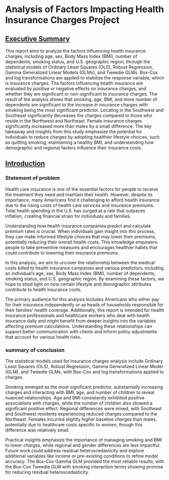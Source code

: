 # Analysis of Factors Impacting Health Insurance Charges Project
## <u>Executive Summary</u>
This report aims to analyze the factors influencing health insurance charges, including age, sex, Body Mass Index (BMI), number of dependents, smoking status, and U.S. geographic region, through the statistical models of Ordinary Least Squares (OLS), Robust Regression, Gamma Generalized Linear Models (GLMs), and Tweedie GLMs. Box-Cox and log transformations are applied to stabilize the response variable, which is insurance charges. The factors influencing health insurance are evaluated by positive or negative effects on insurance charges, and whether they are significant or non-significant to insurance charges. The result of the analysis shows that smoking, age, BMI, and more number of dependents are significant to the increase in insurance charges with smoking being the most significant predictor. Locating in the Southwest and Southeast significantly decreases the charges compared to those who reside in the Northwest and Northeast. Female insurance charges significantly increased more than males by a small difference. The key takeaway and insights from this study emphasize the potential for individuals to reduce charges by adopting healthier lifestyle choices, such as quitting smoking, maintaining a healthy BMI, and understanding how demographic and regional factors influence their insurance costs. 
  

## <u>Introduction</u>
### Statement of problem
Health care insurance is one of the essential factors for people to receive the treatment they need and maintain their health. However, despite its importance, many Americans find it challenging to afford health insurance due to the rising costs of health care services and insurance premiums. Total health spending in the U.S. has surged at a rate that outpaces inflation, creating financial strain for individuals and families.

Understanding how health insurance companies predict and calculate premium rates is crucial. When individuals gain insight into this process, they can make informed lifestyle choices that may lower their premiums, potentially reducing their overall health costs. This knowledge empowers people to take preventive measures and encourages healthier habits that could contribute to lowering their insurance premiums.

In this analysis, we aim to uncover the relationship between the medical costs billed to health insurance companies and various predictors, including an individual’s age, sex, Body Mass Index (BMI), number of dependents, smoking status, and U.S. geographic region. By examining these factors, we hope to shed light on how certain lifestyle and demographic attributes contribute to health insurance costs.

The primary audience for this analysis includes Americans who either pay for their insurance independently or as heads of households responsible for their families' health coverage. Additionally, this report is intended for health insurance professionals and healthcare workers who deal with health insurance daily and might benefit from deeper insights into the variables affecting premium calculations. Understanding these relationships can support better communication with clients and inform policy adjustments that account for various health risks.

### summary of conclusion

The statistical models used for insurance charges analysis include Ordinary Least Squares (OLS), Robust Regression, Gamma Generalized  Linear Model (GLM), and Tweedie GLMs, with Box-Cox and log transformations applied to charges.

Smoking emerged as the most significant predictor, substantially increasing charges and interacting with BMI, age, and number of children to reveal nuanced relationships. Age and BMI consistently exhibited positive associations with charges, while the number of children also showed a significant positive effect. Regional differences were mixed, with Southeast and Southwest residents experiencing reduced charges compared to the Northeast. Females incurred slightly higher baseline charges than males, potentially due to healthcare costs specific to women, though this difference was relatively small. 

Practical insights emphasize the importance of managing smoking and BMI to lower charges, while regional and gender differences are less impactful. Future work could address residual heteroscedasticity and explore additional variables like income or pre-existing conditions to refine model accuracy. The Box-Cox Gamma GLM provided the most reliable results, with the Box-Cox Tweedie GLM with smoking interaction terms showing promise for reducing residual heteroscedasticity.
